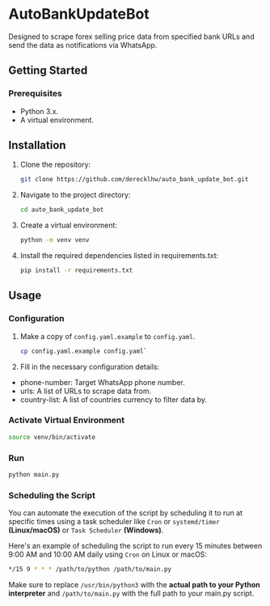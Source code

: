 # AutoBankUpdateBot

Designed to scrape forex selling price data from specified bank URLs and send the data as notifications via WhatsApp.

## Getting Started

### Prerequisites

- Python 3.x.
- A virtual environment.

## Installation

1. Clone the repository:

   ```sh
   git clone https://github.com/derecklhw/auto_bank_update_bot.git
   ```

2. Navigate to the project directory:

   ```sh
   cd auto_bank_update_bot
   ```

3. Create a virtual environment:

   ```sh
   python -m venv venv
   ```

4. Install the required dependencies listed in requirements.txt:

   ```sh
   pip install -r requirements.txt
   ```

## Usage

### Configuration

1. Make a copy of `config.yaml.example` to `config.yaml`.

   ```sh
   cp config.yaml.example config.yaml`
   ```

3. Fill in the necessary configuration details:

- phone-number: Target WhatsApp phone number.
- urls: A list of URLs to scrape data from.
- country-list: A list of countries currency to filter data by.

### Activate Virtual Environment

```sh
source venv/bin/activate
```

### Run

```sh
python main.py
```

### Scheduling the Script

You can automate the execution of the script by scheduling it to run at specific times using a task scheduler like `Cron` or `systemd/timer` **(Linux/macOS)** or `Task Scheduler` **(Windows)**.

Here's an example of scheduling the script to run every 15 minutes between 9:00 AM and 10:00 AM daily using `Cron` on Linux or macOS:

```sh
*/15 9 * * * /path/to/python /path/to/main.py
```

Make sure to replace `/usr/bin/python3` with the **actual path to your Python interpreter** and `/path/to/main.py` with the full path to your main.py script.
